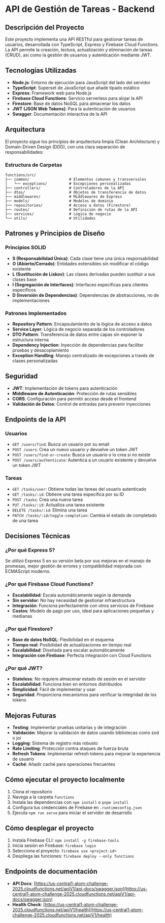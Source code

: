 # API de Gestión de Tareas - Backend

## Descripción del Proyecto

Este proyecto implementa una API RESTful para gestionar tareas de usuarios, desarrollada con TypeScript, Express y Firebase Cloud Functions. La API permite la creación, lectura, actualización y eliminación de tareas (CRUD), así como la gestión de usuarios y autenticación mediante JWT.

## Tecnologías Utilizadas

- **Node.js**: Entorno de ejecución para JavaScript del lado del servidor
- **TypeScript**: Superset de JavaScript que añade tipado estático
- **Express**: Framework web para Node.js
- **Firebase Cloud Functions**: Servicio serverless para alojar la API
- **Firestore**: Base de datos NoSQL para almacenar los datos
- **JWT (JSON Web Tokens)**: Para la autenticación de usuarios
- **Swagger**: Documentación interactiva de la API

## Arquitectura

El proyecto sigue los principios de arquitectura limpia (Clean Architecture) y Domain-Driven Design (DDD), con una clara separación de responsabilidades:

### Estructura de Carpetas

```
functions/src/
├── common/                  # Elementos comunes y transversales
│   └── exceptions/          # Excepciones personalizadas
├── controllers/             # Controladores de la API
├── dtos/                    # Objetos de transferencia de datos
├── middlewares/             # Middlewares de Express
├── models/                  # Modelos de dominio
├── repositories/            # Acceso a datos (Firestore)
├── routes/                  # Definición de rutas de la API
├── services/                # Lógica de negocio
└── utils/                   # Utilidades

```

## Patrones y Principios de Diseño

### Principios SOLID

- **S (Responsabilidad Única)**: Cada clase tiene una única responsabilidad
- **O (Abierto/Cerrado)**: Entidades extensibles sin modificar el código existente
- **L (Sustitución de Liskov)**: Las clases derivadas pueden sustituir a sus clases base
- **I (Segregación de Interfaces)**: Interfaces específicas para clientes específicos
- **D (Inversión de Dependencias)**: Dependencias de abstracciones, no de implementaciones

### Patrones Implementados

- **Repository Pattern**: Encapsulamiento de la lógica de acceso a datos
- **Service Layer**: Lógica de negocio separada de los controladores
- **DTO Pattern**: Transferencia de datos entre capas sin exponer la estructura interna
- **Dependency Injection**: Inyección de dependencias para facilitar pruebas y desacoplamiento
- **Exception Handling**: Manejo centralizado de excepciones a través de clases personalizadas

## Seguridad

- **JWT**: Implementación de tokens para autenticación
- **Middleware de Autenticación**: Protección de rutas sensibles
- **CORS**: Configuración para permitir acceso desde el frontend
- **Validación de Datos**: Control de entradas para prevenir inyecciones

## Endpoints de la API

### Usuarios

- `GET /users/find`: Busca un usuario por su email
- `POST /users`: Crea un nuevo usuario y devuelve un token JWT
- `POST /users/find-or-create`: Busca un usuario o lo crea si no existe
- `POST /users/authenticate`: Autentica a un usuario existente y devuelve un token JWT

### Tareas

- `GET /tasks/user`: Obtiene todas las tareas del usuario autenticado
- `GET /tasks/:id`: Obtiene una tarea específica por su ID
- `POST /tasks`: Crea una nueva tarea
- `PUT /tasks/:id`: Actualiza una tarea existente
- `DELETE /tasks/:id`: Elimina una tarea
- `PATCH /tasks/:id/toggle-completion`: Cambia el estado de completado de una tarea

## Decisiones Técnicas

### ¿Por qué Express 5?

Se utilizó Express 5 en su versión beta por sus mejoras en el manejo de promesas, mejor gestión de errores y compatibilidad mejorada con ECMAScript moderno.

### ¿Por qué Firebase Cloud Functions?

- **Escalabilidad**: Escala automáticamente según la demanda
- **Sin servidor**: No hay necesidad de gestionar infraestructura
- **Integración**: Funciona perfectamente con otros servicios de Firebase
- **Costos**: Modelo de pago por uso, ideal para aplicaciones pequeñas y medianas

### ¿Por qué Firestore?

- **Base de datos NoSQL**: Flexibilidad en el esquema
- **Tiempo real**: Posibilidad de actualizaciones en tiempo real
- **Escalabilidad**: Diseñada para escalar automáticamente
- **Integración con Firebase**: Perfecta integración con Cloud Functions

### ¿Por qué JWT?

- **Stateless**: No requiere almacenar estado de sesión en el servidor
- **Escalabilidad**: Funciona bien en entornos distribuidos
- **Simplicidad**: Fácil de implementar y usar
- **Seguridad**: Proporciona mecanismos para verificar la integridad de los tokens

## Mejoras Futuras

- **Testing**: Implementar pruebas unitarias y de integración
- **Validación**: Mejorar la validación de datos usando bibliotecas como zod o joi
- **Logging**: Sistema de registro más robusto
- **Rate Limiting**: Protección contra ataques de fuerza bruta
- **Refresh Tokens**: Implementar refresh tokens para mejorar la experiencia de usuario
- **Caché**: Añadir caché para operaciones frecuentes

## Cómo ejecutar el proyecto localmente

1. Clona el repositorio
2. Navega a la carpeta `functions`
3. Instala las dependencias con `npm install` o `pnpm install`
4. Configura tus credenciales de Firebase en `.runtimeconfig.json`
5. Ejecuta `npm run serve` para iniciar el servidor de desarrollo

## Cómo desplegar el proyecto

1. Instala Firebase CLI: `npm install -g firebase-tools`
2. Inicia sesión en Firebase: `firebase login`
3. Selecciona el proyecto: `firebase use <project-id>`
4. Despliega las funciones: `firebase deploy --only functions`

## Endpoints de documentación

- **API Docs**: [https://us-central1-atom-challenge-2025.cloudfunctions.net/apiV1/api-docs/swagger.json](https://us-central1-atom-challenge-2025.cloudfunctions.net/apiV1/api-docs/swagger.json)
- **Health Check**: [https://us-central1-atom-challenge-2025.cloudfunctions.net/apiV1/health](https://us-central1-atom-challenge-2025.cloudfunctions.net/apiV1/health) 